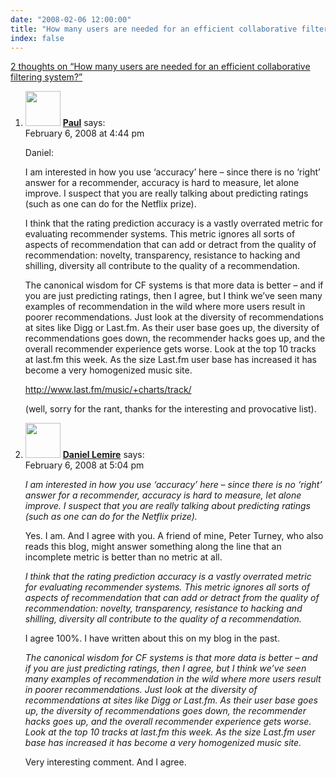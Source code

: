 ```yaml
---
date: "2008-02-06 12:00:00"
title: "How many users are needed for an efficient collaborative filtering system?"
index: false
---
```


[2 thoughts on &ldquo;How many users are needed for an efficient collaborative filtering system?&rdquo;](/lemire/blog/2008/02-06-ow-many-users-are-needed-for-an-efficient-collaborative-filtering-system)

<ol class="comment-list">
<li id="comment-49726" class="comment even thread-even depth-1">
<div class="comment-author vcard">
<img alt src="https://secure.gravatar.com/avatar/9dbab7553ade7a69721326137a371d69?s=56&#038;d=mm&#038;r=g" srcset="https://secure.gravatar.com/avatar/9dbab7553ade7a69721326137a371d69?s=112&#038;d=mm&#038;r=g 2x" class="avatar avatar-56 photo" height="56" width="56" decoding="async" /> <b class="fn"><a href="https://blogs.oracle.com/roller-ui/errors/404.jsp" class="url" rel="ugc external nofollow">Paul</a></b> <span class="says">says:</span> </div>
<div class="comment-metadata"><time datetime="2008-02-06T16:44:26+00:00">February 6, 2008 at 4:44 pm</time></a> </div>
<div class="comment-content">
<p>Daniel:</p>
<p>I am interested in how you use &lsquo;accuracy&rsquo; here &#8211; since there is no &lsquo;right&rsquo; answer for a recommender, accuracy is hard to measure, let alone improve. I suspect that you are really talking about predicting ratings (such as one can do for the Netflix prize). </p>
<p>I think that the rating prediction accuracy is a vastly overrated metric for evaluating recommender systems. This metric ignores all sorts of aspects of recommendation that can add or detract from the quality of recommendation: novelty, transparency, resistance to hacking and shilling, diversity all contribute to the quality of a recommendation.</p>
<p>The canonical wisdom for CF systems is that more data is better &#8211; and if you are just predicting ratings, then I agree, but I think we&rsquo;ve seen many examples of recommendation in the wild where more users result in poorer recommendations. Just look at the diversity of recommendations at sites like Digg or Last.fm. As their user base goes up, the diversity of recommendations goes down, the recommender hacks goes up, and the overall recommender experience gets worse. Look at the top 10 tracks at last.fm this week. As the size Last.fm user base has increased it has become a very homogenized music site.</p>
<p><a href="http://www.last.fm/music/+charts/track/" rel="nofollow ugc">http://www.last.fm/music/+charts/track/</a></p>
<p>(well, sorry for the rant, thanks for the interesting and provocative list).</p>
</div>
</li>
<li id="comment-49727" class="comment odd alt thread-odd thread-alt depth-1">
<div class="comment-author vcard">
<img alt src="https://secure.gravatar.com/avatar/6518c23aacab4c42dd2c5b9b57b79fb5?s=56&#038;d=mm&#038;r=g" srcset="https://secure.gravatar.com/avatar/6518c23aacab4c42dd2c5b9b57b79fb5?s=112&#038;d=mm&#038;r=g 2x" class="avatar avatar-56 photo" height="56" width="56" decoding="async" /> <b class="fn"><a href="https://lemire.me/blog/" class="url" rel="ugc">Daniel Lemire</a></b> <span class="says">says:</span> </div>
<div class="comment-metadata"><time datetime="2008-02-06T17:04:55+00:00">February 6, 2008 at 5:04 pm</time></a> </div>
<div class="comment-content">
<p><i> I am interested in how you use &lsquo;accuracy&rsquo; here &#8211; since there is no &lsquo;right&rsquo; answer for a recommender, accuracy is hard to measure, let alone improve. I suspect that you are really talking about predicting ratings (such as one can do for the Netflix prize).</i></p>
<p>Yes. I am. And I agree with you. A friend of mine, Peter Turney, who also reads this blog, might answer something along the line that an incomplete metric is better than no metric at all.</p>
<p><i> I think that the rating prediction accuracy is a vastly overrated metric for evaluating recommender systems. This metric ignores all sorts of aspects of recommendation that can add or detract from the quality of recommendation: novelty, transparency, resistance to hacking and shilling, diversity all contribute to the quality of a recommendation.</i></p>
<p>I agree 100%. I have written about this on my blog in the past.</p>
<p><i> The canonical wisdom for CF systems is that more data is better &#8211; and if you are just predicting ratings, then I agree, but I think we&rsquo;ve seen many examples of recommendation in the wild where more users result in poorer recommendations. Just look at the diversity of recommendations at sites like Digg or Last.fm. As their user base goes up, the diversity of recommendations goes down, the recommender hacks goes up, and the overall recommender experience gets worse. Look at the top 10 tracks at last.fm this week. As the size Last.fm user base has increased it has become a very homogenized music site.</i></p>
<p>Very interesting comment. And I agree.</p>
</div>
</li>
</ol>
